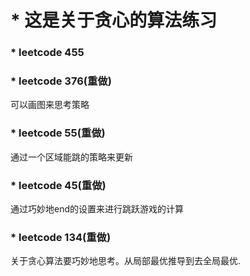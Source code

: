 # * 这是关于贪心的算法练习

### * leetcode 455

### * leetcode 376(重做)
可以画图来思考策略

### * leetcode 55(重做)
通过一个区域能跳的策略来更新

### * leetcode 45(重做)
通过巧妙地end的设置来进行跳跃游戏的计算

### * leetcode 134(重做)
关于贪心算法要巧妙地思考。从局部最优推导到去全局最优.
